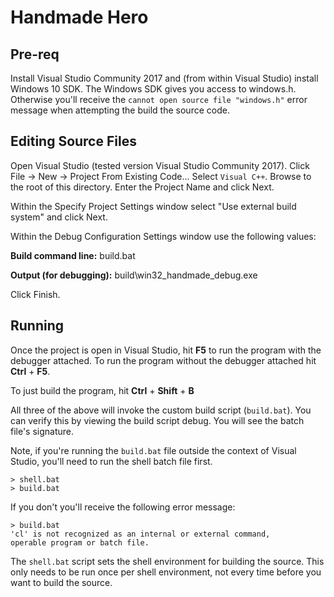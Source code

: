 # Handmade Hero

## Pre-req

Install Visual Studio Community 2017 and (from within Visual Studio) install Windows 10 SDK. The Windows SDK gives you access to windows.h. Otherwise you'll receive the `cannot open source file "windows.h"` error message when attempting the build the source code.

## Editing Source Files

Open Visual Studio (tested version Visual Studio Community 2017). Click File -> New -> Project From Existing Code... Select `Visual C++`. Browse to the root of this directory. Enter the Project Name and click Next. 

Within the Specify Project Settings window select "Use external build system" and click Next.

Within the Debug Configuration Settings window use the following values:

**Build command line:** build.bat

**Output (for debugging):** build\win32_handmade_debug.exe

Click Finish.

## Running

Once the project is open in Visual Studio, hit **F5** to run the program with the debugger attached. To run the program without the debugger attached hit **Ctrl** + **F5**.

To just build the program, hit **Ctrl** + **Shift** + **B**

All three of the above will invoke the custom build script (`build.bat`). You can verify this by viewing the build script debug. You will see the batch file's signature.

Note, if you're running the `build.bat` file outside the context of Visual Studio, you'll need to run the shell batch file first.

```
> shell.bat
> build.bat
```

If you don't you'll receive the following error message:

```
> build.bat
'cl' is not recognized as an internal or external command,
operable program or batch file.
```

The `shell.bat` script sets the shell environment for building the source. This only needs to be run once per shell environment, not every time before you want to build the source.
